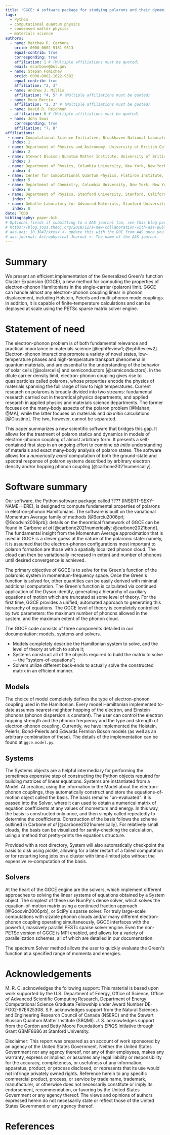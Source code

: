 ```yaml
---
title: 'GGCE: A software package for studying polarons and their dynamics'
tags:
  - Python
  - computational quantum physics
  - condensed matter physics
  - materials science
authors:
  - name: Matthew R. Carbone
    orcid: 0000-0002-5181-9513
    equal-contrib: true
    corresponding: true
    affiliation: 1 # (Multiple affiliations must be quoted)
    email: mcarbone@bnl.gov
  - name: Stepan Fomichev
    orcid: 0000-0002-1622-9382
    equal-contrib: true
    affiliation: "2, 3"
  - name: Andrew J. Millis
    affiliation: "4, 5" # (Multiple affiliations must be quoted)
  - name: Mona Berciu
    affiliation: "2, 3" # (Multiple affiliations must be quoted)
  - name: David R. Reichman
    affiliation: 6 # (Multiple affiliations must be quoted)
  - name: John Sous
    corresponding: true
    affiliation: "7, 8"
affiliations:
 - name: Computational Science Initiative, Brookhaven National Laboratory, Upton, New York 11973, USA
   index: 1
 - name: Department of Physics and Astronomy, University of British Columbia, Vancouver, British Columbia V6T 1Z1, Canada
   index: 2
 - name: Stewart Blusson Quantum Matter Institute, University of British Columbia, Vancouver, British Columbia, V6T 1Z4 Canada
   index: 3
 - name: Department of Physics, Columbia University, New York, New York 10027, USA
   index: 4
 - name: Center for Computational Quantum Physics, Flatiron Institute, New York, New York 10010, USA
   index: 5
 - name: Department of Chemistry, Columbia University, New York, New York 10027, USA
   index: 6
 - name: Department of Physics, Stanford University, Stanford, California 93405, USA
   index: 7
 - name: Geballe Laboratory for Advanced Materials, Stanford University, Stanford, California 94305, USA
   index: 8
date: TODO
bibliography: paper.bib
# Optional fields if submitting to a AAS journal too, see this blog post:
# https://blog.joss.theoj.org/2018/12/a-new-collaboration-with-aas-publishing
# aas-doi: 10.3847/xxxxx <- update this with the DOI from AAS once you know it.
# aas-journal: Astrophysical Journal <- The name of the AAS journal.
---
```


# Summary
We present an efficient implementation of the Generalized Green's function Cluster Expansion (GGCE), a new method for computing the properties of electron-phonon Hamiltonians in the single-carrier (polaron) limit. GGCE can handle almost any electron-phonon coupling linear in phonon displacement, including Holstein, Peierls and multi-phonon mode couplings. In addition, it is capable of finite-temperature calculations and can be deployed at scale using the PETSc sparse matrix solver engine.

# Statement of need
The electron-phonon problem is of both fundamental relevance and practical importance in materials science [@ephReview1; @ephReview2]. Electron-phonon interactions promote a variety of novel states, low-temperature phases and high-temperature transport phenomena in quantum materials, and are essential to the understanding of the behavior of solar cells [@solarcells] and semiconductors [@semiconductors]. In the dilute carrier density limit, electron-phonon coupling gives rise to quasiparticles called polarons, whose properties encode the physics of materials spanning the full range of low to high temperatures. Current research on polarons is broadly divided into two streams: fundamental research carried out in theoretical physics departments, and applied research in applied physics and materials science departments. The former focuses on the many-body aspects of the polaron problem [@Mahan; @MA], while the latter focuses on materials and _ab initio_ calculations [@Giustino]. The two, however, cannot be separated.

This paper summarizes a new scientific software that bridges this gap. It allows for the treatment of polaron statics and dynamics in models of electron-phonon coupling of almost arbitrary form. It presents a self-contained first step in an ongoing effort to combine _ab initio_ understanding of materials and exact many-body analysis of polaron states. The software allows for a _numerically exact_ computation of both the ground-state and spectral response of polaron systems described by arbitrary electron density and/or hopping phonon coupling [@carbone2021numerically].


# Software summary

Our software, the Python software package called ???? (INSERT-SEXY-NAME-HERE), is designed to compute fundamental properties of polarons in electron-phonon Hamiltonians. The software is built on the variational Momentum Average family of methods [@Berciu2006prl; @Goodvin2006prb]: details on the theoretical framework of GGCE can be found in Carbone _et al_ [@carbone2021numerically; @carbone2021bond]. The fundamental insight from the Momentum Average approximation that is used in GGCE is a clever guess at the nature of the polaronic state: namely, it is assumed that the electron-phonon configurations most important to polaron formation are those with a spatially localized phonon cloud. The cloud can then be variationally increased in extent and number of phonons until desired convergence is achieved.

The primary objective of GGCE is to solve for the Green's function of the polaronic system in momentum-frequency space. Once the Green's function is solved for, other quantities can be easily derived with minimal additional computation. The Green's function is calculated via continued application of the Dyson identity, generating a hierarchy of auxiliary equations of motion which are truncated at some level of theory. For the first time, GGCE provides a unified, automated approach to generating this hierarchy of equations. The GGCE level of theory is completely controlled by two parameters: the maximum number of phonons allowed in the system, and the maximum extent of the phonon cloud.

The GGCE code consists of three components detailed in our documentation: models, systems and solvers.

- Models completely describe the Hamiltonian system to solve, and the level of theory at which to solve it;
- Systems construct all of the objects required to build the matrix to solve -- the "system-of-equations";
- Solvers utilize different back-ends to actually solve the constructed matrix in an efficient manner.

## Models

The choice of model completely defines the type of electron-phonon coupling used in the Hamiltonian. Every model Hamiltonian implemented to-date assumes nearest-neighbor hopping of the electron, and Einstein phonons (phonon dispersion is constant). The user can control the electron hopping strength and the phonon frequency and the type and strength of electron-phonon coupling. Currently, we have implemented the Holstein, Peierls, Bond-Peierls and Edwards Fermion Boson models (as well as an arbitrary combination of these). The details of the implementation can be found at `ggce.model.py`.

## Systems

The Systems objects are a helpful intermediary for performing the sometimes expensive step of constructing the Python objects required for building matrices of linear equations. Systems are instantiated from a Model. At creation, using the information in the Model about the electron-phonon couplings, they automatically construct and store the equations-of-motion object called the basis. The basis remains "un-evaluated": it is passed into the Solver, where it can used to obtain a numerical matrix of equation coefficients at any values of momentum and energy. In this way, the basis is constructed only once, and then simply called repeatedly to determine the coefficients. Construction of the basis follows the scheme outlined in Carbone _et al_ [@carbone2021numerically]. For relatively small clouds, the basis can be visualized for sanity-checking the calculation, using a method that pretty-prints the equations structure.

Provided with a root directory, System will also automatically checkpoint the basis to disk using pickle, allowing for a later restart of a failed computation or for restarting long jobs on a cluster with time-limited jobs without the expensive re-computation of the basis.

## Solvers

At the heart of the GGCE engine are the solvers, which implement different approaches to solving the linear systems of equations obtained by a System object. The simplest of these use NumPy's dense solver, which solves the equation-of-motion matrix using a continued fraction approach [@Goodvin2006prb], or SciPy's sparse solver. For truly large-scale computations with sizable phonon clouds and/or many different electron-phonon coupling operating simultaneously, GGCE interfaces with the powerful, massively parallel PESTc sparse solver engine. Even the non-PETSc version of GGCE is MPI enabled, and allows for a variety of parallelization schemes, all of which are detailed in our documentation.

The spectrum Solver method allows the user to quickly evaluate the Green's function at a specified range of momenta and energies.

# Acknowledgements

M. R. C. acknowledges the following support: This material is based upon work supported by the U.S. Department of Energy, Office of Science, Office of Advanced Scientific Computing Research, Department of Energy Computational Science Graduate Fellowship under Award Number DE-FG02-97ER25308. S.F. acknowledges support from the Natural Sciences and Engineering Research Council of Canada (NSERC) and the Stewart Blusson Quantum Matter Institute (SBQMI).  J. S. acknowledges support from the Gordon and Betty Moore Foundation’s EPiQS Initiative through Grant GBMF8686 at Stanford University.

Disclaimer: This report was prepared as an account of work sponsored by an agency of the United States Government. Neither the United States Government nor any agency thereof, nor any of their employees, makes any warranty, express or implied, or assumes any legal liability or responsibility for the accuracy, completeness, or usefulness of any information, apparatus, product, or process disclosed, or represents that its use would not infringe privately owned rights. Reference herein to any specific commercial product, process, or service by trade name, trademark, manufacturer, or otherwise does not necessarily constitute or imply its endorsement, recommendation, or favoring by the United States Government or any agency thereof. The views and opinions of authors expressed herein do not necessarily state or reflect those of the United States Government or any agency thereof.

# References
